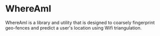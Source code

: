 # WhereAmI
WhereAmI is a library and utility that is designed to coarsely fingerprint geo-fences and predict a user's location using Wifi triangulation.

